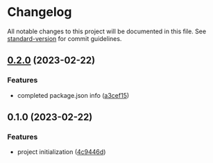 # Changelog

All notable changes to this project will be documented in this file. See [standard-version](https://github.com/conventional-changelog/standard-version) for commit guidelines.

## [0.2.0](https://github.com/AnthonyLzq/Air-Quality-Back-Office/compare/v0.1.0...v0.2.0) (2023-02-22)


### Features

* completed package.json info ([a3cef15](https://github.com/AnthonyLzq/Air-Quality-Back-Office/commit/a3cef15bc534453c74155f3f14df0aa9f40580ce))

## 0.1.0 (2023-02-22)


### Features

* project initialization ([4c9446d](https://github.com/AnthonyLzq/Air-Quality-Back-Office/commit/4c9446d2a82debcb730f388e8ca6b610c2bedd07))
